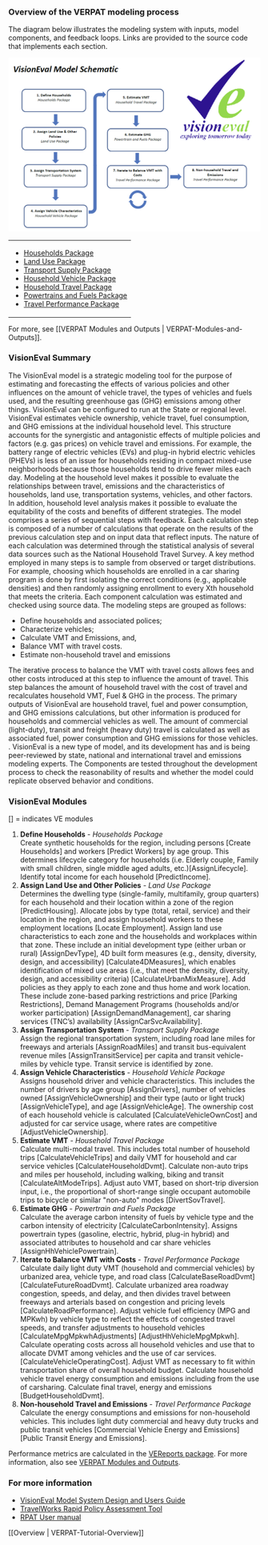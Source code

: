 ### Overview of the VERPAT modeling process

The diagram below illustrates the modeling system with inputs, model components, and feedback loops. Links are provided to the source code that implements each section.

![![](VERPAT-Tutorial-images/rpat_process3.png)](VERPAT-Tutorial-images/rpat_process3.png)

<table>
  <tr>
    <td> <ul> 
	<li> <a href="https://github.com/gregorbj/VisionEval/tree/master/sources/modules/VESimHouseholds"> Households Package </a> </li> 
	<li> <a href="https://github.com/gregorbj/VisionEval/tree/master/sources/modules/VELandUse"> Land Use Package </a> </li>
	<li> <a href="https://github.com/gregorbj/VisionEval/tree/master/sources/modules/VETransportSupply"> Transport Supply Package </a> </li>
	<li> <a href="https://github.com/gregorbj/VisionEval/tree/master/sources/modules/VEHouseholdVehicles"> Household Vehicle Package </a> </li>
	<li> <a href="https://github.com/gregorbj/VisionEval/tree/master/sources/modules/VEHouseholdTravel"> Household Travel Package </a> </li>
	<li> <a href="https://github.com/gregorbj/VisionEval/tree/master/sources/modules/VEPowertrainsAndFuels"> Powertrains and Fuels Package </a> </li>
	<li> <a href="https://github.com/gregorbj/VisionEval/tree/master/sources/modules/VETravelPerformance"> Travel Performance Package </a> </li>
	</ul> </td>
  </tr>
</table>


For more, see [[VERPAT Modules and Outputs | VERPAT-Modules-and-Outputs]].


### VisionEval Summary

The VisionEval model is a strategic modeling tool for the purpose of estimating and forecasting the effects of various policies and other influences on the amount of vehicle travel, the types of vehicles and fuels used, and the resulting greenhouse gas (GHG) emissions among other things. VisionEval can be configured to run at the State or regional level.
VisionEval estimates vehicle ownership, vehicle travel, fuel consumption, and GHG emissions at the individual household level. This structure accounts for the synergistic and antagonistic effects of multiple policies and factors (e.g. gas prices) on vehicle travel and emissions. For example, the battery range of electric vehicles (EVs) and plug-in hybrid electric vehicles (PHEVs) is less of an issue for households residing in compact mixed-use neighborhoods because those households tend to drive fewer miles each day. Modeling at the household level makes it possible to evaluate the relationships between travel, emissions and the characteristics of households, land use, transportation systems, vehicles, and other factors. In addition, household level analysis makes it possible to evaluate the equitability of the costs and benefits of different strategies.
The model comprises a series of sequential steps with feedback. Each calculation step is composed of a number of calculations that operate on the results of the previous calculation step and on input data that reflect inputs. The nature of each calculation was determined through the statistical analysis of several data sources such as the National Household Travel Survey. A key method employed in many steps is to sample from observed or target distributions. For example, choosing which households are enrolled in a car sharing program is done by first isolating the correct conditions (e.g., applicable densities) and then randomly assigning enrollment to every Xth household that meets the criteria. Each component calculation was estimated and checked using source data.
The modeling steps are grouped as follows:

  + Define households and associated polices;
  + Characterize vehicles;
  + Calculate VMT and Emissions, and,
  + Balance VMT with travel costs.
  + Estimate non-household travel and emissions
  
The iterative process to balance the VMT with travel costs allows fees and other costs introduced at this step to influence the amount of travel. This step balances the amount of household travel with the cost of travel and recalculates household VMT, Fuel & GHG in the process.
The primary outputs of VisionEval are household travel, fuel and power consumption, and GHG emissions calculations, but other information is produced for households and commercial vehicles as well. The amount of commercial (light-duty), transit and freight (heavy duty) travel is calculated as well as associated fuel, power consumption and GHG emissions for those vehicles. .
VisionEval is a new type of model, and its development has and is being peer-reviewed by state, national and international travel and emissions modeling experts. The Components are tested throughout the development process to check the reasonability of results and whether the model could replicate observed behavior and conditions.

### VisionEval Modules

[] = indicates VE modules

  1. **Define Households** - *Households Package*  
Create synthetic households for the region, including persons [Create Households] and workers [Predict Workers] by age group. This determines lifecycle category for households (i.e. Elderly couple, Family with small children, single middle aged adults, etc.)[AssignLifecycle]. Identify total income for each household [PredictIncome].
  2. **Assign Land Use and Other Policies** - *Land Use Package*  
Determines the dwelling type (single-family, multifamily, group quarters) for each household and their location within a zone of the region [PredictHousing]. Allocate jobs by type (total, retail, service) and their location in the region, and assign household workers to these employment locations [Locate Employment]. Assign land use characteristics to each zone and the households and workplaces within that zone. These include an initial development type (either urban or rural) [AssignDevType], 4D built form measures (e.g., density, diversity, design, and accessibility) [Calculate4DMeasures], which enables identification of mixed use areas (i.e., that meet the density, diversity, design, and accessibility criteria) [CalculateUrbanMixMeasure]. Add policies as they apply to each zone and thus home and work location. These include zone-based parking restrictions and price [Parking Restrictions], Demand Management Programs (households and/or worker participation) [AssignDemandManagement], car sharing services (TNC’s) availability [AssignCarSvcAvailability].
  3. **Assign Transportation System** - *Transport Supply Package*  
Assign the regional transportation system, including road lane miles for freeways and arterials [AssignRoadMiles] and transit bus-equivalent revenue miles [AssignTransitService] per capita and transit vehicle-miles by vehicle type. Transit service is identified by zone.
  4. **Assign Vehicle Characteristics** - *Household Vehicle Package*  
Assigns household driver and vehicle characteristics. This includes the number of drivers by age group [AssignDrivers], number of vehicles owned [AssignVehicleOwnership] and their type (auto or light truck) [AssignVehicleType], and age [AssignVehicleAge]. The ownership cost of each household vehicle is calculated [CalculateVehicleOwnCost] and adjusted for car service usage, where rates are competitive [AdjustVehicleOwnership].
  5. **Estimate VMT** - *Household Travel Package*  
Calculate multi-modal travel. This includes total number of household trips [CalculateVehicleTrips] and daily VMT for household and car service vehicles [CalculateHouseholdDvmt]. Calculate non-auto trips and miles per household, including walking, biking and transit [CalculateAltModeTrips]. Adjust auto VMT, based on short-trip diversion input, i.e., the proportional of short-range single occupant automobile trips to bicycle or similar "non-auto" modes [DivertSovTravel].
  6. **Estimate GHG** - *Powertrain and Fuels Package*  
Calculate the average carbon intensity of fuels by vehicle type and the carbon intensity of electricity [CalculateCarbonIntensity]. Assigns powertrain types (gasoline, electric, hybrid, plug-in hybrid) and associated attributes to household and car share vehicles [AssignHhVehiclePowertrain].
  7. **Iterate to Balance VMT with Costs** - *Travel Performance Package*  
Calculate daily light duty VMT (household and commercial vehicles) by urbanized area, vehicle type, and road class [CalculateBaseRoadDvmt] [CalculateFutureRoadDvmt]. Calculate urbanized area roadway congestion, speeds, and delay, and then divides travel between freeways and arterials based on congestion and pricing levels [CalculateRoadPerformance]. Adjust vehicle fuel efficiency (MPG and MPKwh) by vehicle type to reflect the effects of congested travel speeds, and transfer adjustments to household vehicles [CalculateMpgMpkwhAdjustments] [AdjustHhVehicleMpgMpkwh]. Calculate operating costs across all household vehicles and use that to allocate DVMT among vehicles and the use of car services. [CalculateVehicleOperatingCost].
Adjust VMT as necessary to fit within transportation share of overall household budget. Calculate household vehicle travel energy consumption and emissions including from the use of carsharing. Calculate final travel, energy and emissions [BudgetHouseholdDvmt].
  8. **Non-household Travel and Emissions** - *Travel Performance Package*  
Calculate the energy consumptions and emissions for non-household vehicles. This includes light duty commercial and heavy duty trucks and public transit vehicles [Commercial Vehicle Energy and Emissions] [Public Transit Energy and Emissions].

Performance metrics are calculated in the [VEReports package](https://github.com/gregorbj/VisionEval/tree/master/sources/modules/VEReports).  For more information, also see [VERPAT Modules and Outputs](https://github.com/gregorbj/VisionEval/wiki/VERPAT-Modules-and-Outputs#reportrpatmetrics).  
  
### For more information

  + [VisionEval Model System Design and Users Guide](https://github.com/gregorbj/VisionEval/blob/master/api/model_system_design.md)
  + [TravelWorks Rapid Policy Assessment Tool](https://planningtools.transportation.org/551/rapid-policy-analysis-tool.html)
  + [RPAT User manual](https://planningtools.transportation.org/files/63.pdf)

[[Overview | VERPAT-Tutorial-Overview]]
